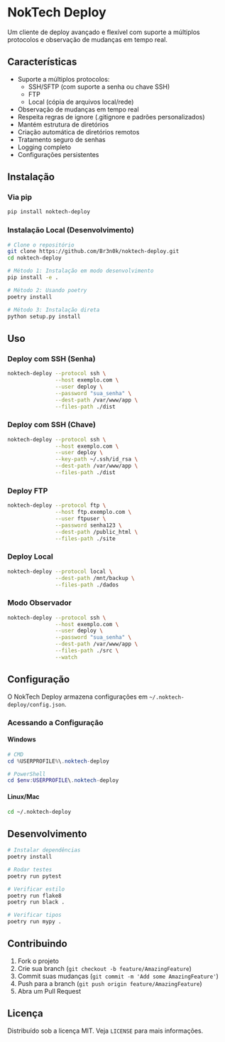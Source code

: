 # NokTech Deploy

Um cliente de deploy avançado e flexível com suporte a múltiplos protocolos e observação de mudanças em tempo real.

## Características

- Suporte a múltiplos protocolos:
  - SSH/SFTP (com suporte a senha ou chave SSH)
  - FTP
  - Local (cópia de arquivos local/rede)
- Observação de mudanças em tempo real
- Respeita regras de ignore (.gitignore e padrões personalizados)
- Mantém estrutura de diretórios
- Criação automática de diretórios remotos
- Tratamento seguro de senhas
- Logging completo
- Configurações persistentes

## Instalação

### Via pip
```bash
pip install noktech-deploy
```

### Instalação Local (Desenvolvimento)
```bash
# Clone o repositório
git clone https://github.com/Br3n0k/noktech-deploy.git
cd noktech-deploy

# Método 1: Instalação em modo desenvolvimento
pip install -e .

# Método 2: Usando poetry
poetry install

# Método 3: Instalação direta
python setup.py install
```

## Uso

### Deploy com SSH (Senha)
```bash
noktech-deploy --protocol ssh \
               --host exemplo.com \
               --user deploy \
               --password "sua_senha" \
               --dest-path /var/www/app \
               --files-path ./dist
```

### Deploy com SSH (Chave)
```bash
noktech-deploy --protocol ssh \
               --host exemplo.com \
               --user deploy \
               --key-path ~/.ssh/id_rsa \
               --dest-path /var/www/app \
               --files-path ./dist
```

### Deploy FTP
```bash
noktech-deploy --protocol ftp \
               --host ftp.exemplo.com \
               --user ftpuser \
               --password senha123 \
               --dest-path /public_html \
               --files-path ./site
```

### Deploy Local
```bash
noktech-deploy --protocol local \
               --dest-path /mnt/backup \
               --files-path ./dados
```

### Modo Observador
```bash
noktech-deploy --protocol ssh \
               --host exemplo.com \
               --user deploy \
               --password "sua_senha" \
               --dest-path /var/www/app \
               --files-path ./src \
               --watch
```

## Configuração

O NokTech Deploy armazena configurações em `~/.noktech-deploy/config.json`. 

### Acessando a Configuração

#### Windows
```powershell
# CMD
cd %USERPROFILE%\.noktech-deploy

# PowerShell
cd $env:USERPROFILE\.noktech-deploy
```

#### Linux/Mac
```bash
cd ~/.noktech-deploy
```

## Desenvolvimento

```bash
# Instalar dependências
poetry install

# Rodar testes
poetry run pytest

# Verificar estilo
poetry run flake8
poetry run black .

# Verificar tipos
poetry run mypy .
```

## Contribuindo

1. Fork o projeto
2. Crie sua branch (`git checkout -b feature/AmazingFeature`)
3. Commit suas mudanças (`git commit -m 'Add some AmazingFeature'`)
4. Push para a branch (`git push origin feature/AmazingFeature`)
5. Abra um Pull Request

## Licença

Distribuído sob a licença MIT. Veja `LICENSE` para mais informações. 